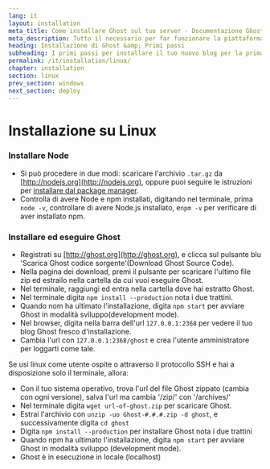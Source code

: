 ```yaml
---
lang: it
layout: installation
meta_title: Come installare Ghost sul tuo server - Documentazione Ghost
meta_description: Tutto il necessario per far funzionare la piattaforma di blogging Ghost in locale e in remoto.
heading: Installazione di Ghost &amp; Primi passi
subheading: I primi passi per installare il tuo nuovo blog per la prima volta.
permalink: /it/installation/linux/
chapter: installation
section: linux
prev_section: windows
next_section: deploy
---
```



# Installazione su Linux <a id="install-linux"></a>

### Installare Node

*   Si può procedere in due modi: scaricare l'archivio `.tar.gz` da [http://nodejs.org](http://nodejs.org), oppure puoi seguire le istruzioni per [installare dal package manager](https://github.com/joyent/node/wiki/Installing-Node.js-via-package-manager).
*   Controlla di avere Node e npm installati, digitando nel terminale, prima `node -v`, controllare di avere Node.js installato, e`npm -v` per verificare di aver installato npm.

### Installare ed eseguire Ghost

*  Registrati su [http://ghost.org](http://ghost.org), e clicca sul pulsante blu 'Scarica Ghost codice sorgente'(Download Ghost Source Code).
*   Nella pagina dei download, premi il pulsante per scaricare l'ultimo file zip ed estrailo nella cartella da cui vuoi eseguire Ghost.
*  Nel terminale, raggiungi ed entra nella cartella dove hai estratto Ghost.
*  Nel terminale digita `npm install --production` <span class="note">nota i due trattini</span>.
*  Quando nom ha ultimato l'installazione, digita `npm start` per avviare Ghost in modalità sviluppo(development mode).
*   Nel browser, digita nella barra dell'url <code class="path">127.0.0.1:2368</code> per vedere il tuo blog Ghost fresco d'installazione.
*  Cambia l'url con <code class="path">127.0.0.1:2368/ghost</code> e crea l'utente amministratore per loggarti come tale.

Se usi linux come utente ospite o attraverso il protocollo SSH e hai a disposizione solo il terminale, allora:

* Con il tuo sistema operativo, trova l'url del file Ghost zippato (cambia con ogni versione), salva l'url ma cambia '/zip/' con '/archives/'
* Nel terminale digita `wget url-of-ghost.zip` per scaricare Ghost.
*  Estrai l'archivio con `unzip -uo Ghost-#.#.#.zip -d ghost`, e successivamente digita `cd ghost`
*  Digita `npm install --production` per installare Ghost <span class="note">nota i due trattini</span>
* Quando npm ha ultimato l'installazione, digita `npm start` per avviare Ghost in modalità sviluppo (development mode).
* Ghost è in esecuzione in locale (localhost)
